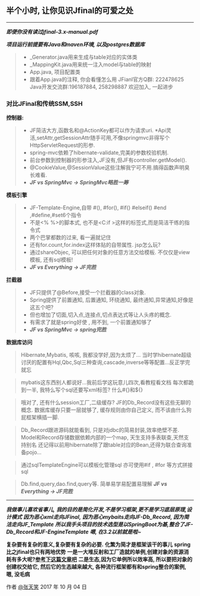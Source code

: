 
## 半个小时, 让你见识Jfinal的可爱之处 ##
---

***即便你没有读过jfinal-3.x-manual.pdf***

***项目运行前提要有Java和maven环境, 以及postgres数据库***

>* _Generator.java用来生成与table对应的实体类
>* _MappingKit.java用来统一注入model与table的映射
>* App.java, 项目配置类
>* 跟着App.java的注释, 你会看懂怎么用
JFianl官方Q群: 222478625
Java开发交流群:196187884, 258298887
    欢迎加入, 一起进步
    

### 对比JFinal和传统SSM,SSH ###

**控制器:**

>* JF简洁大方,函数名和@ActionKey都可以作为请求uri.
>*Api灵活,setAttr,getSessionAttr随手可用,不像springmvc非得写个HttpServletRequest的形参.
>* spring-mvc依赖了hibernate-validate,完美的参数校验机制.
>* 前台参数到控制器的形参注入,JF没有,但JF有controller.getModel().
>* @CookieValue,@SessionValue这些注解我宁可不用.搞得函数声明臭长难看.
>* ***JF vs SpringMvc  ->  SpringMvc略胜一筹***
    

**模板引擎**
>* JF-Template-Engine,自带 #(),    #for(),     #if() #elseif() #end ,#define,#set6个指令
>* 不是<% %>的脚本式, 也不是<C:if >这样的标签式,而是简洁干练的指令式
>* 两个巴掌都数的过来, 看一遍就记住
>* 还有for.count,for.index这样体贴的自带属性. jsp怎么玩?
>* 通过shareObjec, 可以把任何对象的任意方法交给模板. 不仅仅是view模板, 还有sql模板!
>*  ***JF vs Everything  ->  JF完胜***


**拦截器**
>* JF只提供了@Before,接受一个拦截器的class对象.
>* Spring提供了前置通知, 后置通知, 环绕通知, 最终通知,异常通知,好像是这五个吧?
>* 但也增加了切面,切入点,连接点,切点表达式等让人头疼的概念.
>* 有需求了就是spring好使 , 用不到, 一个前置通知够了
>* ***JF vs SpringMvc  ->  spring完胜***

**数据库访问**
> Hibernate,Mybatis, 咳咳, 我都没学好,因为太烦了...
当时学hibernate超级讨厌的配置有Hql,Qbc,Sql三种查询,cascade,inverse等等配置...反正学完就忘

> mybatis这东西别人都说好...我前后学这玩意儿四次,看教程看文档
每次都跪到一半, 我特么写个sql还要写xml标签? 什么#{}和${}

> 哦对了, 还有什么session工厂,二级缓存? JF的Db_Record没有这些无聊的概念.
数据库缓存只要一层就够了, 缓存规则由你自己定义, 而不该由什么狗屁框架横插一脚.

> Db_Record跟进源码就能看到, 只是对jdbc的简易封装,效率绝壁不差.
Model和Record存储数据依赖内部的一个map, 天生支持多表联查,天然支持别名
还记得以前用hibernate除了跟table对应的Bean,还得为联合查询准备pojo...

> 通过sqlTemplateEngine可以模板化管理sql
亦可使用#if , #for 等方式拼接sql

> Db.find,query,dao.find,query等. 简单易学易配置易理解
> ***JF vs Everything  ->  JF完胜***

                   
---
***我做事儿喜欢省事儿,***
***我的目的是简化开发,不是学习框架,更不是学习底层原理,设计模式***
***因为恶心xml走向JFinal,***
***因为恶心mybaits走向JF-Db_Record, 因为简洁走向JF_Template***
***所以我手头项目的技术选型是以SpringBoot为基,整合了JF-Db_Record和JF-EngineTemplate***
***嗯, 在3.2以前就是啦~***

**复杂要有复杂的意义,复杂要有复杂的必要.**
**化繁为简才是框架该干的事儿**
**spring比之jfinal也只有两地优势**
**一是一大堆反射和工厂造就的单例,创建对象的资源消耗有多大呢?[参考下这篇文章吧][1]**
**二是生态,因为它单例所以效率高, 所以要把对象的创建权交给它, 然后它的生态越来越大, 各种流行框架都有和spring整合的案例, 嗯, 没毛病**

作者 [@张天笑][2] 
2017 年 10 月 04 日


  [1]: https://www.oschina.net/question/197668_221395
  [2]: https://github.com/zhangtianxiao/